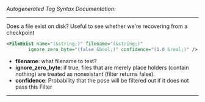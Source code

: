 _Autogenerated Tag Syntax Documentation:_

---
Does a file exist on disk? Useful to see whether we're recovering from a checkpoint

```xml
<FileExist name="(&string;)" filename="(&string;)"
        ignore_zero_byte="(false &bool;)" confidence="(1.0 &real;)" />
```

-   **filename**: what filename to test?
-   **ignore_zero_byte**: if true, files that are merely place holders (contain nothing) are treated as nonexistant (filter returns false).
-   **confidence**: Probability that the pose will be filtered out if it does not pass this Filter

---
